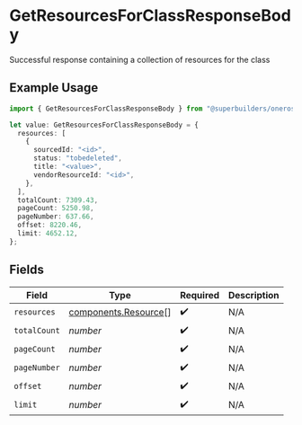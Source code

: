 # GetResourcesForClassResponseBody

Successful response containing a collection of resources for the class

## Example Usage

```typescript
import { GetResourcesForClassResponseBody } from "@superbuilders/oneroster/models/operations";

let value: GetResourcesForClassResponseBody = {
  resources: [
    {
      sourcedId: "<id>",
      status: "tobedeleted",
      title: "<value>",
      vendorResourceId: "<id>",
    },
  ],
  totalCount: 7309.43,
  pageCount: 5250.98,
  pageNumber: 637.66,
  offset: 8220.46,
  limit: 4652.12,
};
```

## Fields

| Field                                                        | Type                                                         | Required                                                     | Description                                                  |
| ------------------------------------------------------------ | ------------------------------------------------------------ | ------------------------------------------------------------ | ------------------------------------------------------------ |
| `resources`                                                  | [components.Resource](../../models/components/resource.md)[] | :heavy_check_mark:                                           | N/A                                                          |
| `totalCount`                                                 | *number*                                                     | :heavy_check_mark:                                           | N/A                                                          |
| `pageCount`                                                  | *number*                                                     | :heavy_check_mark:                                           | N/A                                                          |
| `pageNumber`                                                 | *number*                                                     | :heavy_check_mark:                                           | N/A                                                          |
| `offset`                                                     | *number*                                                     | :heavy_check_mark:                                           | N/A                                                          |
| `limit`                                                      | *number*                                                     | :heavy_check_mark:                                           | N/A                                                          |